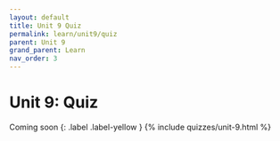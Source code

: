 ```yaml
---
layout: default
title: Unit 9 Quiz
permalink: learn/unit9/quiz
parent: Unit 9
grand_parent: Learn
nav_order: 3
---
```


# Unit 9: Quiz
Coming soon
{: .label .label-yellow }
{% include quizzes/unit-9.html %}